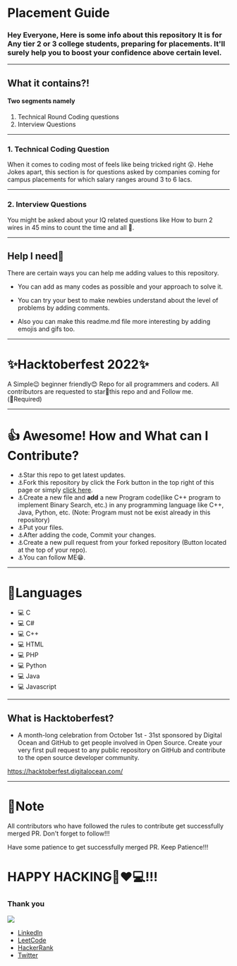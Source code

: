 # **Placement Guide**
### Hey Everyone, Here is some info about this repository It is for Any tier 2 or 3 college students, preparing for placements. It'll surely help you to boost your confidence above certain level.
---

## **What it contains?!**
#### Two segments namely
<ol>
<li>Technical Round Coding questions</li>
<li>Interview Questions</li>
</ol>

---

### **1. Technical Coding Question**
When it comes to coding most of feels like being tricked right 😲. Hehe Jokes apart, this section is for questions asked by companies coming for campus placements for which salary ranges around 3 to 6 lacs.


---

### **2. Interview Questions**
You might be asked about your IQ related questions like How to burn 2 wires in 45 mins to count the time and all 🤔.

---

## **Help I need🤞**
There are certain ways you can help me adding values to this repository.

- You can add as many codes as possible and your approach to solve it.

- You can try your best to make newbies understand about the level of problems by adding comments.

- Also you can make this readme.md file more interesting by adding emojis and gifs too.

---

# ✨Hacktoberfest 2022✨
A Simple😉 beginner friendly😊 Repo for all programmers and coders. All contributors are requested to star🌟this repo and and Follow me.<br>
(🛑Required)

***

# 👍 Awesome! How and What can I Contribute? 
- ⚓Star this repo to get latest updates.
- ⚓Fork this repository by click the Fork button in the top right of this page or simply [click here](https://github.com/URVESH1121/InterviewGuide).
- ⚓Create a new file and **add** a new Program code(like C++ program to implement Binary Search, etc.) in any programming language like C++, Java, Python, etc. (Note: Program must not be exist already in this repository)
- ⚓Put your files.
- ⚓After adding the code, Commit your changes.
- ⚓Create a new pull request from your forked repository (Button located at the top of your repo).
- ⚓You can follow ME😁.

***

# 🌟Languages
- 💻 C
- 💻 C#
- 💻 C++
- 💻 HTML
- 💻 PHP
- 💻 Python
- 💻 Java
- 💻 Javascript

***

## What is Hacktoberfest?
- A month-long celebration from October 1st - 31st sponsored by Digital Ocean and GitHub to get people involved in Open Source. Create your very first pull request to any public repository on GitHub and contribute to the open source developer community.

https://hacktoberfest.digitalocean.com/

***

# 📒Note
All contributors who have followed the rules to contribute get successfully merged PR. Don't forget to follow!!! 

Have some patience to get successfully merged PR. Keep Patience!!!

# HAPPY HACKING🤞❤💻!!!



### **Thank you**
![](https://lh3.googleusercontent.com/a-/ACNPEu_Q2CgNk8096v4yKBVKR1OHr0mvUMOwLtaMAbJi=s360-p-rw-no)



- [LinkedIn](www.linkedin.com/in/chirag-chavda)
- [LeetCode](https://leetcode.com/CHIRAG_CHAVDA/)
- [HackerRank](https://www.hackerrank.com/chiragchavda0210)
- [Twitter](https://twitter.com/hacker_0369)

